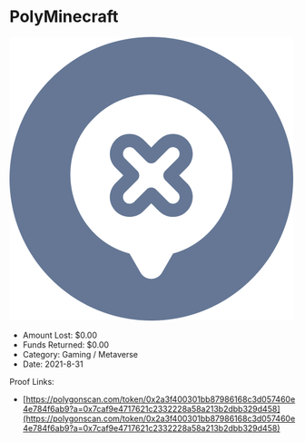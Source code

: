 # PolyMinecraft
![PolyMinecraft](/rektimages/PolyMinecraft.png)
- Amount Lost: $0.00
- Funds Returned: $0.00
- Category: Gaming / Metaverse
- Date: 2021-8-31



Proof Links:
- [https://polygonscan.com/token/0x2a3f400301bb87986168c3d057460e4e784f6ab9?a=0x7caf9e4717621c2332228a58a213b2dbb329d458](https://polygonscan.com/token/0x2a3f400301bb87986168c3d057460e4e784f6ab9?a=0x7caf9e4717621c2332228a58a213b2dbb329d458)


